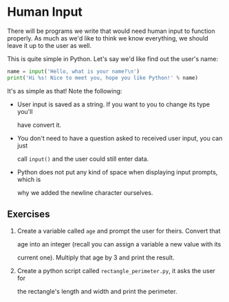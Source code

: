 # Human Input

There will be programs we write that would need human input to function properly. As much as we'd like to think we know everything, we should leave it up to the user as well.

This is quite simple in Python. Let's say we'd like find out the user's name:

```python
name = input('Hello, what is your name?\n')
print('Hi %s! Nice to meet you, hope you like Python!' % name)
```

It's as simple as that! Note the following:

* User input is saved as a string. If you want to you to change its type you'll

  have convert it.

* You don't need to have a question asked to received user input, you can just

  call `input()` and the user could still enter data.

* Python does not put any kind of space when displaying input prompts, which is

  why we added the newline character ourselves.

## Exercises

1. Create a variable called `age` and prompt the user for theirs. Convert that

   age into an integer \(recall you can assign a variable a new value with its

   current one\). Multiply that age by 3 and print the result.

2. Create a python script called `rectangle_perimeter.py`, it asks the user for

   the rectangle's length and width and print the perimeter.

